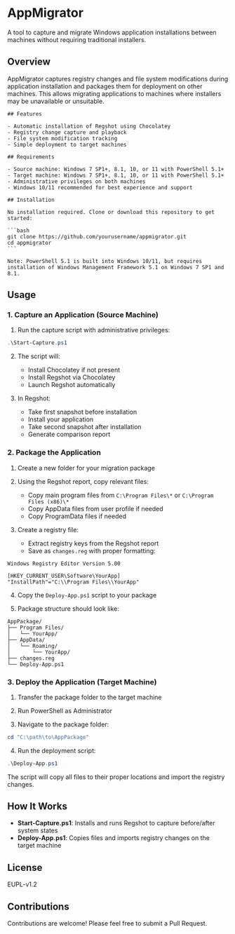 # AppMigrator

A tool to capture and migrate Windows application installations between machines without requiring traditional installers.

## Overview

AppMigrator captures registry changes and file system modifications during application installation and packages them for deployment on other machines. This allows migrating applications to machines where installers may be unavailable or unsuitable.

    ## Features

    - Automatic installation of Regshot using Chocolatey
    - Registry change capture and playback
    - File system modification tracking
    - Simple deployment to target machines

    ## Requirements

    - Source machine: Windows 7 SP1+, 8.1, 10, or 11 with PowerShell 5.1+
    - Target machine: Windows 7 SP1+, 8.1, 10, or 11 with PowerShell 5.1+
    - Administrative privileges on both machines
    - Windows 10/11 recommended for best experience and support

    ## Installation

    No installation required. Clone or download this repository to get started:

    ```bash
    git clone https://github.com/yourusername/appmigrator.git
    cd appmigrator
    ```

    Note: PowerShell 5.1 is built into Windows 10/11, but requires installation of Windows Management Framework 5.1 on Windows 7 SP1 and 8.1.

## Usage

### 1. Capture an Application (Source Machine)

1. Run the capture script with administrative privileges:

```powershell
.\Start-Capture.ps1
```

2. The script will:
   - Install Chocolatey if not present
   - Install Regshot via Chocolatey
   - Launch Regshot automatically

3. In Regshot:
   - Take first snapshot before installation
   - Install your application
   - Take second snapshot after installation
   - Generate comparison report

### 2. Package the Application

1. Create a new folder for your migration package
2. Using the Regshot report, copy relevant files:

   - Copy main program files from `C:\Program Files\*` or `C:\Program Files (x86)\*`
   - Copy AppData files from user profile if needed
   - Copy ProgramData files if needed

3. Create a registry file:
   - Extract registry keys from the Regshot report
   - Save as `changes.reg` with proper formatting:

```reg
Windows Registry Editor Version 5.00

[HKEY_CURRENT_USER\Software\YourApp]
"InstallPath"="C:\\Program Files\\YourApp"
```

4. Copy the `Deploy-App.ps1` script to your package

5. Package structure should look like:

```
AppPackage/
├── Program Files/
│   └── YourApp/
├── AppData/
│   └── Roaming/
│       └── YourApp/
├── changes.reg
└── Deploy-App.ps1
```

### 3. Deploy the Application (Target Machine)

1. Transfer the package folder to the target machine

2. Run PowerShell as Administrator

3. Navigate to the package folder:

```powershell
cd "C:\path\to\AppPackage"
```

4. Run the deployment script:

```powershell
.\Deploy-App.ps1
```

The script will copy all files to their proper locations and import the registry changes.

## How It Works

- **Start-Capture.ps1**: Installs and runs Regshot to capture before/after system states
- **Deploy-App.ps1**: Copies files and imports registry changes on the target machine

## License

EUPL-v1.2

## Contributions

Contributions are welcome! Please feel free to submit a Pull Request.
